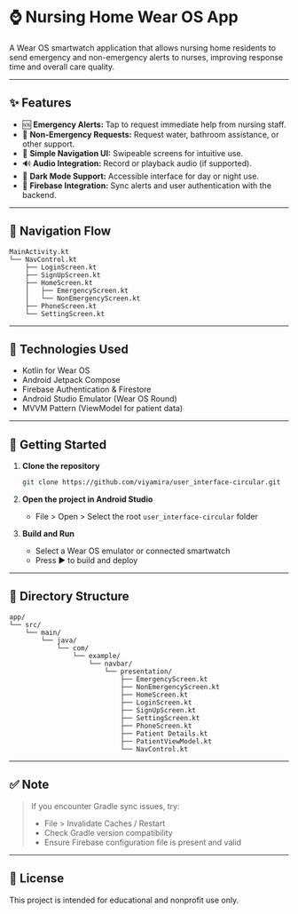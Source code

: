 # ⌚ Nursing Home Wear OS App

A Wear OS smartwatch application that allows nursing home residents to send emergency and non-emergency alerts to nurses, improving response time and overall care quality.

---

## ✨ Features

- 🆘 **Emergency Alerts:** Tap to request immediate help from nursing staff.
- 🚰 **Non-Emergency Requests:** Request water, bathroom assistance, or other support.
- 📲 **Simple Navigation UI:** Swipeable screens for intuitive use.
- 🔊 **Audio Integration:** Record or playback audio (if supported).
- 🌙 **Dark Mode Support:** Accessible interface for day or night use.
- 🔐 **Firebase Integration:** Sync alerts and user authentication with the backend.

---

## 🧭 Navigation Flow

```
MainActivity.kt
└── NavControl.kt
    ├── LoginScreen.kt
    ├── SignUpScreen.kt
    ├── HomeScreen.kt
    │   ├── EmergencyScreen.kt
    │   └── NonEmergencyScreen.kt
    ├── PhoneScreen.kt
    └── SettingScreen.kt
```

---

## 🔧 Technologies Used

- Kotlin for Wear OS
- Android Jetpack Compose
- Firebase Authentication & Firestore
- Android Studio Emulator (Wear OS Round)
- MVVM Pattern (ViewModel for patient data)

---

## 🚀 Getting Started

1. **Clone the repository**
   ```bash
   git clone https://github.com/viyamira/user_interface-circular.git
   ```

2. **Open the project in Android Studio**
   - File > Open > Select the root `user_interface-circular` folder

3. **Build and Run**
   - Select a Wear OS emulator or connected smartwatch
   - Press ▶️ to build and deploy

---

## 📁 Directory Structure

```
app/
└── src/
    └── main/
        └── java/
            └── com/
                └── example/
                    └── navbar/
                        └── presentation/
                            ├── EmergencyScreen.kt
                            ├── NonEmergencyScreen.kt
                            ├── HomeScreen.kt
                            ├── LoginScreen.kt
                            ├── SignUpScreen.kt
                            ├── SettingScreen.kt
                            ├── PhoneScreen.kt
                            ├── Patient Details.kt
                            ├── PatientViewModel.kt
                            └── NavControl.kt
```

---

## ✅ Note

> If you encounter Gradle sync issues, try:
> - File > Invalidate Caches / Restart
> - Check Gradle version compatibility
> - Ensure Firebase configuration file is present and valid

---

## 📜 License

This project is intended for educational and nonprofit use only.
